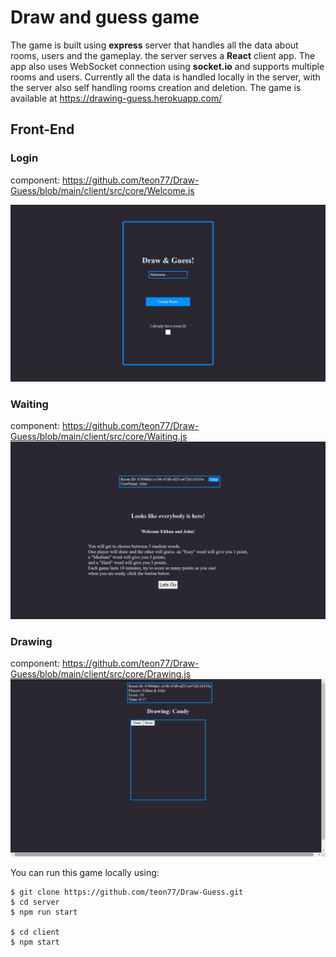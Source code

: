 # Draw and guess game

The game is built using **express** server that handles all the data about rooms, users and the gameplay.
the server serves a **React** client app. The app also uses WebSocket connection using **socket.io** and supports multiple rooms and users.
Currently all the data is handled locally in the server, with the server also self handling rooms creation and deletion.
The game is available at <https://drawing-guess.herokuapp.com/>

## Front-End

### Login
component: <https://github.com/teon77/Draw-Guess/blob/main/client/src/core/Welcome.js>

![alt text](https://github.com/teon77/Draw-Guess/blob/main/pictures/login.png "login view")

### Waiting
component: <https://github.com/teon77/Draw-Guess/blob/main/client/src/core/Waiting.js>
![alt text](https://github.com/teon77/Draw-Guess/blob/main/pictures/waitingRoom.png "waiting view")

### Drawing  
component: <https://github.com/teon77/Draw-Guess/blob/main/client/src/core/Drawing.js>
![alt text](https://github.com/teon77/Draw-Guess/blob/main/pictures/drawingView.png "drawing view")


You can run this game locally using:
```
$ git clone https://github.com/teon77/Draw-Guess.git
$ cd server
$ npm run start

$ cd client
$ npm start

```

